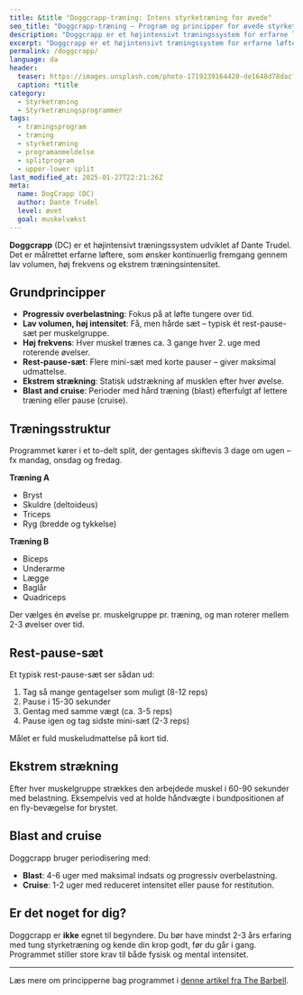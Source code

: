 ```yaml
---
title: &title "Doggcrapp-træning: Intens styrketræning for øvede"
seo_title: "Doggcrapp-træning – Program og principper for øvede styrketrænende"
description: "Doggcrapp er et højintensivt træningssystem for erfarne løftere, der vil opnå maksimal muskelvækst med lav volumen og høj frekvens. Sådan kommer du i gang."
excerpt: "Doggcrapp er et højintensivt træningssystem for erfarne løftere, der vil opnå maksimal muskelvækst med lav volumen og høj frekvens. Sådan kommer du i gang."
permalink: /doggcrapp/
language: da
header:
  teaser: https://images.unsplash.com/photo-1719239164420-de1648d78dac?q=60&w=400&h=300&auto=format&fit=crop&ixlib=rb-4.0.3&ixid=M3wxMjA3fDB8MHxwaG90by1wYWdlfHx8fGVufDB8fHx8fA%3D%3D
  caption: *title
category:
  - Styrketræning
  - Styrketræningsprogrammer
tags:
  - træningsprogram
  - træning
  - styrketræning
  - programanmeldelse
  - splitprogram
  - upper-lower split
last_modified_at: 2025-01-27T22:21:26Z
meta:
  name: DogCrapp (DC)
  author: Dante Trudel
  level: øvet
  goal: muskelvækst
---
```


**Doggcrapp** (DC) er et højintensivt træningssystem udviklet af Dante Trudel. Det er målrettet erfarne løftere, som ønsker kontinuerlig fremgang gennem lav volumen, høj frekvens og ekstrem træningsintensitet.

## Grundprincipper

- **Progressiv overbelastning**: Fokus på at løfte tungere over tid.
- **Lav volumen, høj intensitet**: Få, men hårde sæt – typisk ét rest-pause-sæt per muskelgruppe.
- **Høj frekvens**: Hver muskel trænes ca. 3 gange hver 2. uge med roterende øvelser.
- **Rest-pause-sæt**: Flere mini-sæt med korte pauser – giver maksimal udmattelse.
- **Ekstrem strækning**: Statisk udstrækning af musklen efter hver øvelse.
- **Blast and cruise**: Perioder med hård træning (blast) efterfulgt af lettere træning eller pause (cruise).

## Træningsstruktur

Programmet kører i et to-delt split, der gentages skiftevis 3 dage om ugen – fx mandag, onsdag og fredag.

**Træning A**

- Bryst
- Skuldre (deltoideus)
- Triceps
- Ryg (bredde og tykkelse)

**Træning B**

- Biceps
- Underarme
- Lægge
- Baglår
- Quadriceps

Der vælges én øvelse pr. muskelgruppe pr. træning, og man roterer mellem 2-3 øvelser over tid.

## Rest-pause-sæt

Et typisk rest-pause-sæt ser sådan ud:

1. Tag så mange gentagelser som muligt (8-12 reps)
2. Pause i 15-30 sekunder
3. Gentag med samme vægt (ca. 3-5 reps)
4. Pause igen og tag sidste mini-sæt (2-3 reps)

Målet er fuld muskeludmattelse på kort tid.

## Ekstrem strækning

Efter hver muskelgruppe strækkes den arbejdede muskel i 60-90 sekunder med belastning. Eksempelvis ved at holde håndvægte i bundpositionen af en fly-bevægelse for brystet.

## Blast and cruise

Doggcrapp bruger periodisering med:

- **Blast**: 4-6 uger med maksimal indsats og progressiv overbelastning.
- **Cruise**: 1-2 uger med reduceret intensitet eller pause for restitution.

## Er det noget for dig?

Doggcrapp er **ikke** egnet til begyndere. Du bør have mindst 2-3 års erfaring med tung styrketræning og kende din krop godt, før du går i gang. Programmet stiller store krav til både fysisk og mental intensitet.

---

Læs mere om principperne bag programmet i [denne artikel fra The Barbell](https://thebarbell.com/doggcrapp-training/).
